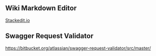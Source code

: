 Wiki Markdown Editor
- 
[Stackedit.io](https://stackedit.io/app)

Swagger Request Validator
 - 
https://bitbucket.org/atlassian/swagger-request-validator/src/master/


<!--stackedit_data:
eyJoaXN0b3J5IjpbMjE4MTc1NTIxLDEzMTYxMzY5MDFdfQ==
-->